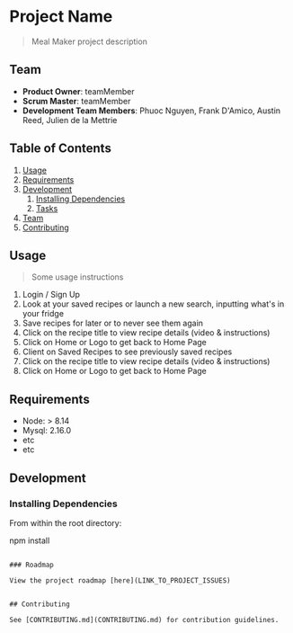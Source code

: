 # Project Name

> Meal Maker project description

## Team

  - __Product Owner__: teamMember
  - __Scrum Master__: teamMember
  - __Development Team Members__: Phuoc Nguyen, Frank D'Amico, Austin Reed, Julien de la Mettrie

## Table of Contents

1. [Usage](#Usage)
1. [Requirements](#requirements)
1. [Development](#development)
    1. [Installing Dependencies](#installing-dependencies)
    1. [Tasks](#tasks)
1. [Team](#team)
1. [Contributing](#contributing)

## Usage

> Some usage instructions
1) Login / Sign Up
2) Look at your saved recipes or launch a new search, inputting what's in your fridge
3) Save recipes for later or to never see them again
4) Click on the recipe title to view recipe details (video & instructions)
5) Click on Home or Logo to get back to Home Page
6) Client on Saved Recipes to see previously saved recipes
7) Click on the recipe title to view recipe details (video & instructions)
8) Click on Home or Logo to get back to Home Page

## Requirements

- Node: > 8.14
- Mysql: 2.16.0
- etc
- etc

## Development

### Installing Dependencies

From within the root directory:

npm install


```

### Roadmap

View the project roadmap [here](LINK_TO_PROJECT_ISSUES)


## Contributing

See [CONTRIBUTING.md](CONTRIBUTING.md) for contribution guidelines.
